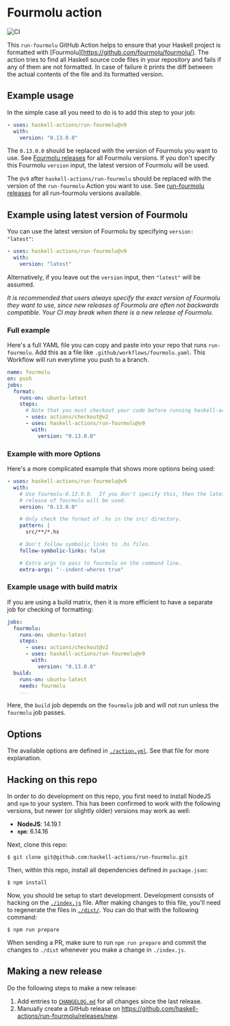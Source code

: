 # Fourmolu action

![CI](https://github.com/haskell-actions/run-fourmolu/workflows/CI/badge.svg?branch=master)

This `run-fourmolu` GitHub Action helps to ensure that your Haskell project is
formatted with [Fourmolu][https://github.com/fourmolu/fourmolu/]. The action
tries to find all Haskell source code files in your repository and fails if any
of them are not formatted. In case of failure it prints the diff between the
actual contents of the file and its formatted version.

## Example usage

In the simple case all you need to do is to add this step to your job:

```yaml
- uses: haskell-actions/run-fourmolu@v9
  with:
    version: "0.13.0.0"
```

The `0.13.0.0` should be replaced with the version of Fourmolu you want to use.  See
[Fourmolu releases](https://github.com/fourmolu/fourmolu/releases) for all Fourmolu versions.
If you don't specify this Fourmolu `version` input, the latest version of
Fourmolu will be used.

The `@v9` after `haskell-actions/run-fourmolu` should be replaced with the version of the
`run-fourmolu` Action you want to use. See
[run-fourmolu releases](https://github.com/haskell-actions/run-fourmolu/releases) for all
run-fourmolu versions available.

## Example using latest version of Fourmolu

You can use the latest version of Fourmolu by specifying `version: "latest"`:

```yaml
- uses: haskell-actions/run-fourmolu@v9
  with:
    version: "latest"
```

Alternatively, if you leave out the `version` input, then `"latest"` will be assumed.

_It is recommended that users always specify the exact version of Fourmolu they
want to use, since new releases of Fourmolu are often not backwards compatible.
Your CI may break when there is a new release of Fourmolu._

### Full example

Here's a full YAML file you can copy and paste into your repo that runs
`run-fourmolu`. Add this as a file like `.github/workflows/fourmolu.yaml`.
This Workflow will run everytime you push to a branch.

```yaml
name: fourmolu
on: push
jobs:
  format:
    runs-on: ubuntu-latest
    steps:
      # Note that you must checkout your code before running haskell-actions/run-fourmolu
      - uses: actions/checkout@v2
      - uses: haskell-actions/run-fourmolu@v9
        with:
          version: "0.13.0.0"
```

### Example with more Options

Here's a more complicated example that shows more options being used:

```yaml
- uses: haskell-actions/run-fourmolu@v9
  with:
    # Use fourmolu-0.13.0.0.  If you don't specify this, then the latest
    # release of fourmolu will be used.
    version: "0.13.0.0"

    # Only check the format of .hs in the src/ directory.
    pattern: |
      src/**/*.hs

    # Don't follow symbolic links to .hs files.
    follow-symbolic-links: false

    # Extra args to pass to fourmolu on the command line.
    extra-args: "--indent-wheres true"
```

### Example usage with build matrix

If you are using a build matrix, then it is more efficient to have a
separate job for checking of formatting:

```yaml
jobs:
  fourmolu:
    runs-on: ubuntu-latest
    steps:
      - uses: actions/checkout@v2
      - uses: haskell-actions/run-fourmolu@v9
        with:
          version: "0.13.0.0"
  build:
    runs-on: ubuntu-latest
    needs: fourmolu
    ...
```

Here, the `build` job depends on the `fourmolu` job and will not run unless
the `fourmolu` job passes.

## Options

The available options are defined in [`./action.yml`](./action.yml). See that
file for more explanation.

<!-- run-fourmolu currently doesn't support running on Windows. -->
<!--

## Windows

If you are running a workflow on Windows, be wary of [Git's
`core.autocrlf`][git-core-autocrlf]. Fourmolu always converts CRLF endings to
LF endings which may result in spurious diffs, so you probably want to
disable `core.autocrlf`:

```shell
$ git config --global core.autocrlf false
```

-->

## Hacking on this repo

In order to do development on this repo, you first need to install NodeJS and
`npm` to your system. This has been confirmed to work with the following
versions, but newer (or slightly older) versions may work as well:

- **NodeJS**: 14.19.1
- **`npm`**: 6.14.16

Next, clone this repo:

```console
$ git clone git@github.com:haskell-actions/run-fourmolu.git
```

Then, within this repo, install all dependencies defined in `package.json`:

```console
$ npm install
```

Now, you should be setup to start development. Development consists of hacking
on the [`./index.js`](./index.js) file. After making changes to this file,
you'll need to regenerate the files in [`./dist/`](./dist). You can do that
with the following command:

```console
$ npm run prepare
```

When sending a PR, make sure to run `npm run prepare` and commit the changes
to `./dist` whenever you make a change in `./index.js`.

## Making a new release

Do the following steps to make a new release:

1.  Add entries to [`CHANGELOG.md`](./CHANGELOG.md) for all changes since the
    last release.
2.  Manually create a GitHub release on
    <https://github.com/haskell-actions/run-fourmolu/releases/new>.

